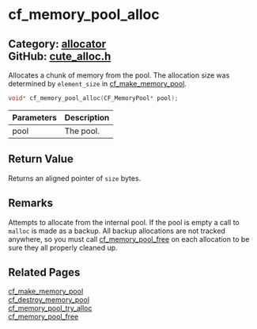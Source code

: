 [](../header.md ':include')

# cf_memory_pool_alloc

Category: [allocator](/api_reference?id=allocator)  
GitHub: [cute_alloc.h](https://github.com/RandyGaul/cute_framework/blob/master/include/cute_alloc.h)  
---

Allocates a chunk of memory from the pool. The allocation size was determined by `element_size` in [cf_make_memory_pool](/allocator/cf_make_memory_pool.md).

```cpp
void* cf_memory_pool_alloc(CF_MemoryPool* pool);
```

Parameters | Description
--- | ---
pool | The pool.

## Return Value

Returns an aligned pointer of `size` bytes.

## Remarks

Attempts to allocate from the internal pool. If the pool is empty a call to `malloc` is made as a backup. All
backup allocations are not tracked anywhere, so you must call [cf_memory_pool_free](/allocator/cf_memory_pool_free.md) on each allocation to be
sure they all properly cleaned up.

## Related Pages

[cf_make_memory_pool](/allocator/cf_make_memory_pool.md)  
[cf_destroy_memory_pool](/allocator/cf_destroy_memory_pool.md)  
[cf_memory_pool_try_alloc](/allocator/cf_memory_pool_try_alloc.md)  
[cf_memory_pool_free](/allocator/cf_memory_pool_free.md)  
